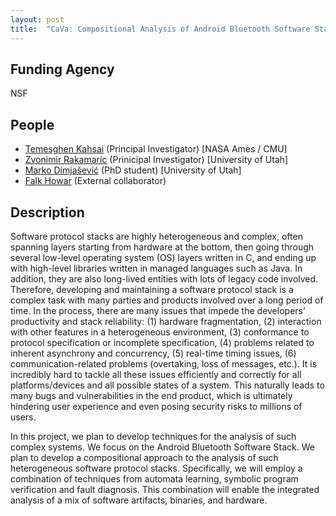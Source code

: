 ```yaml
---
layout: post
title:  "CaVa: Compositional Analysis of Android Bluetooth Software Stack"
---
```


## Funding Agency ##
NSF

## People ##
* [Temesghen Kahsai][teme] (Principal Investigator) [NASA Ames / CMU]
* [Zvonimir Rakamaric][z] (Prinicipal Investigator) [University of Utah]
* [Marko Dimjašević][marko] (PhD student) [University of Utah] 
* [Falk Howar][falk] (External collaborator)

## Description ##
Software protocol stacks are highly heterogeneous and complex, often spanning layers starting from hardware at the bottom, then going through several low-level operating system (OS) layers written in C, and ending up with high-level libraries written in managed languages such as Java. In addition, they are also long-lived entities with lots of legacy code involved. Therefore, developing and maintaining a software protocol stack is a complex task with many parties and products involved over a long period of time. In the process, there are many issues that impede the developers’ productivity and stack reliability: (1) hardware fragmentation, (2) interaction with other features in a heterogeneous environment, (3) conformance to protocol specification or incomplete specification, (4) problems related to inherent asynchrony and concurrency, (5) real-time timing issues, (6) communication-related problems (overtaking, loss of messages, etc.). It is incredibly hard to tackle all these issues efficiently and correctly for all platforms/devices and all possible states of a system. This naturally leads to many bugs and vulnerabilities in the end product, which is ultimately hindering user experience and even posing security risks to millions of users.

In this project, we plan to develop techniques for the analysis of
such complex systems. We focus on the Android Bluetooth Software
Stack. We plan to develop a compositional approach to the analysis of
such heterogeneous software protocol stacks. Specifically, we will
employ a combination of techniques from automata learning, symbolic
program verification and fault diagnosis. This combination will enable
the integrated analysis of a mix of software artifacts, binaries, and
hardware.



[z]: http://www.zvonimir.info/
[falk]: http://www.falkhowar.de/
[teme]: http://www.lememta.info
[marko]: http://dimjasevic.net/marko/
